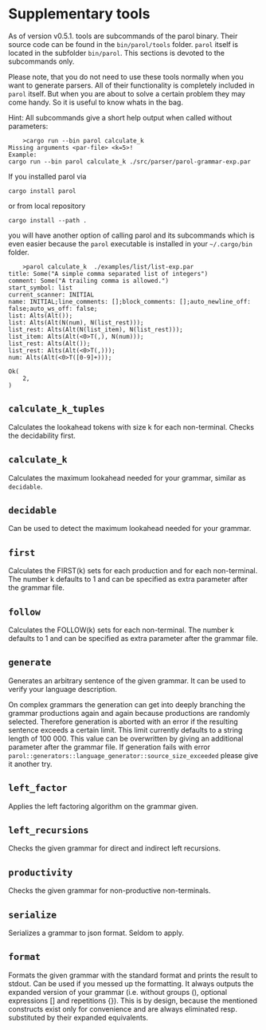 # Supplementary tools

As of version v0.5.1. tools are subcommands of the parol binary. Their source code can be found in the `bin/parol/tools` folder. `parol` itself is located in the subfolder `bin/parol`. This sections is devoted to the subcommands only.

Please note, that you do not need to use these tools normally when you want to generate parsers. All of their functionality is completely included in `parol` itself. But when you are about to solve a certain problem they may come handy. So it is useful to know whats in the bag.

Hint: All subcommands give a short help output when called without parameters:

```shell
    >cargo run --bin parol calculate_k
Missing arguments <par-file> <k=5>!
Example:
cargo run --bin parol calculate_k ./src/parser/parol-grammar-exp.par
```

If you installed parol via

```shell
cargo install parol
```

or from local repository

```shell
cargo install --path .
```

you will have another option of calling parol and its subcommands which is even easier because the `parol` executable is installed in your `~/.cargo/bin` folder.

```shell
    >parol calculate_k  ./examples/list/list-exp.par
title: Some("A simple comma separated list of integers")
comment: Some("A trailing comma is allowed.")
start_symbol: list
current_scanner: INITIAL
name: INITIAL;line_comments: [];block_comments: [];auto_newline_off: false;auto_ws_off: false;
list: Alts(Alt());
list: Alts(Alt(N(num), N(list_rest)));
list_rest: Alts(Alt(N(list_item), N(list_rest)));
list_item: Alts(Alt(<0>T(,), N(num)));
list_rest: Alts(Alt());
list_rest: Alts(Alt(<0>T(,)));
num: Alts(Alt(<0>T([0-9]+)));

Ok(
    2,
)
```

## `calculate_k_tuples`

Calculates the lookahead tokens with size k for each non-terminal. Checks the decidability first.

## `calculate_k`

Calculates the maximum lookahead needed for your grammar, similar as `decidable`.

## `decidable`

Can be used to detect the maximum lookahead needed for your grammar.

## `first`

Calculates the FIRST(k) sets for each production and for each non-terminal. The number k defaults to 1 and can be specified as extra parameter after the grammar file.

## `follow`

Calculates the FOLLOW(k) sets for each non-terminal. The number k defaults to 1 and can be specified as extra parameter after the grammar file.

## `generate`

Generates an arbitrary sentence of the given grammar. It can be used to verify your language description.

On complex grammars the generation can get into deeply branching the grammar productions again and again because productions are randomly selected. Therefore generation is aborted with an error if the resulting sentence exceeds a certain limit. This limit currently defaults to a string length of 100 000. This value can be overwritten by giving an additional parameter after the grammar file.
If generation fails with error `parol::generators::language_generator::source_size_exceeded` please give it another try.

## `left_factor`

Applies the left factoring algorithm on the grammar given.

## `left_recursions`

Checks the given grammar for direct and indirect left recursions.

## `productivity`

Checks the given grammar for non-productive non-terminals.

## `serialize`

Serializes a grammar to json format. Seldom to apply.

## `format`

Formats the given grammar with the standard format and prints the result to stdout. Can be used if you messed up the formatting. It always outputs the expanded version of your grammar (i.e. without groups (), optional expressions [] and repetitions {}). This is by design, because the mentioned constructs exist only for convenience and are always eliminated resp. substituted by their expanded equivalents.
